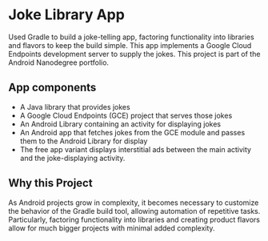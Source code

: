 # Joke Library App

Used Gradle to build a joke-telling app, factoring functionality into libraries and flavors to keep the build simple. This app implements a Google Cloud Endpoints development server to supply the jokes. This project is part of the Android Nanodegree portfolio.

## App components

* A Java library that provides jokes
* A Google Cloud Endpoints (GCE) project that serves those jokes
* An Android Library containing an activity for displaying jokes
* An Android app that fetches jokes from the GCE module and passes them to the Android Library for display
* The free app variant displays interstitial ads between the main activity and the joke-displaying activity.

## Why this Project

As Android projects grow in complexity, it becomes necessary to customize the
behavior of the Gradle build tool, allowing automation of repetitive tasks.
Particularly, factoring functionality into libraries and creating product
flavors allow for much bigger projects with minimal added complexity.


